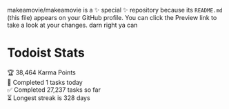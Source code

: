 makeamovie/makeamovie is a ✨ special ✨ repository because its `README.md` (this file) appears on your GitHub profile.
You can click the Preview link to take a look at your changes. darn right ya can

# Todoist Stats

<!-- TODO-IST:START -->
🏆  38,464 Karma Points           
🌸  Completed 1 tasks today           
✅  Completed 27,237 tasks so far           
⏳  Longest streak is 328 days
<!-- TODO-IST:END -->